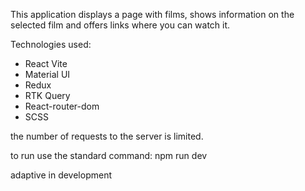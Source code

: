 This application displays a page with films, shows information on the selected film and offers links where you can watch it.

Technologies used:

- React Vite
- Material UI
- Redux
- RTK Query
- React-router-dom
- SCSS

the number of requests to the server is limited.

to run use the standard command: npm run dev

adaptive in development
